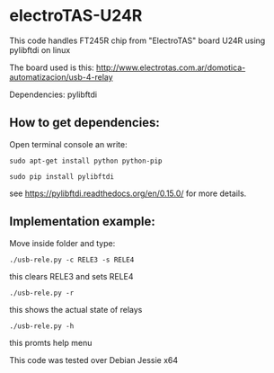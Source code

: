 # electroTAS-U24R

This code handles FT245R chip from "ElectroTAS" board U24R using pylibftdi on linux

The board used is this: http://www.electrotas.com.ar/domotica-automatizacion/usb-4-relay

Dependencies: pylibftdi

## How to get dependencies:

Open terminal console an write:

 ```sudo apt-get install python python-pip```

 ```sudo pip install pylibftdi```
  
  
  see https://pylibftdi.readthedocs.org/en/0.15.0/ for more details.

## Implementation example:

 Move inside folder and type:
 
 ```./usb-rele.py -c RELE3 -s RELE4```
 
 this clears RELE3 and sets RELE4
  
  ```./usb-rele.py -r```
  
 this shows the actual state of relays
 
 ```./usb-rele.py -h```
 
 this promts help menu
 
 
This code was tested over Debian Jessie x64


